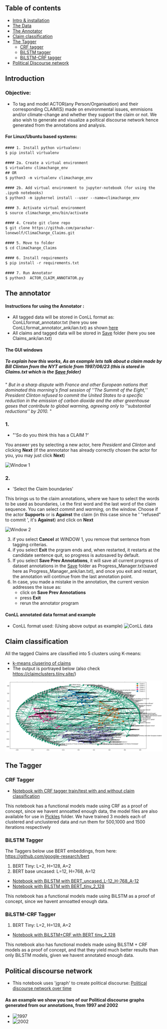 ## Table of contents
* [Intro & installation](#introduction)
* [The Data](./Data)
* [The Annotator](#the-annotator)
* [Claim classification](#claim-classification)
* [The Tagger](#the-tagger)
  * [CRF tagger](#crf-tagger)
  * [BiLSTM tagger](#bilstm-tagger)
  * [BiLSTM-CRF tagger](#bilstm-crf-tagger)
* [Political Discourse network](#political-discourse-network)

## Introduction

### Objective: 
* To tag and model ACTOR(any Person/Organisation) and their corresponding CLAIM(S) made on environmental issues, emmisions and/or climate-change and whether they support the claim or not. We also wish to generate and visualize a poltical discourse network hence generated from the annotations and analysis. 


#### For Linux/Ubuntu based systems:

```
#### 1. Install python virtualenv:
$ pip install virtualenv 

#### 2a. Create a virtual environment
$ virtualenv climachange_env
## OR
$ python3 -m virtualenv climachange_env 

#### 2b. Add virtual environment to jupyter-notebook (for using the .ipynb notebooks)
$ python3 -m ipykernel install --user --name=climachange_env  

#### 3. Activate virtual environment
$ source climachange_env/bin/activate

#### 4. Create git clone repo
$ git clone https://github.com/parashar-lonewolf/ClimaChange_Claims.git

#### 5. Move to folder
$ cd ClimaChange_Claims

#### 6. Install requirements
$ pip install -r requirements.txt 

#### 7. Run Annotator
$ python3  ACTOR_CLAIM_ANNOTATOR.py 
```
## The annotator
#### Instructions for using the Annotator :
* All tagged data will be stored in ConLL format as: ConLLformat_annotator.txt (here you see ConLLformat_annotator_ank/ian.txt) as shown [here](#conLL-annotated-data-format-and-example)
* All claims and tagged data will be stored in [Save](./Save) folder (here you see Claims_ank/ian.txt)

#### The GUI windows 
##### To explain how this works, As an example lets talk about a claim made by Bill Clinton from the NYT article from 1997/06/23 (this is stored  in Claims.txt which is the [Save](./Save) folder)

" *But in a sharp dispute with France and other European nations that dominated this morning's final session of ''The Summit of the Eight,'' President Clinton refused to commit the United States to a specific reduction in the emission of carbon dioxide and the other greenhouse gases that contribute to global warming, agreeing only to ''substantial reductions'' by 2010.* "
                                                    
### 1. 
  * "'So do you think this has a CLAIM ?'

You answer yes by selecting a new actor, here *President* and *Clinton* and clicking **Next** (if the annnotator has already correctly chosen the actor for you, you may just click **Next**)

![Window 1](https://cdn.mathpix.com/snip/images/ZZowOn83cgaEXQMdBZ3ldzLU1er468JAs8wn5TDehmY.original.fullsize.png)

### 2.
  * 'Select the Claim boundaries'

This brings us to the claim annotations, where we have to select the words to be used as boundaries, i.e
the first word and the last word of the claim sequence. You can select *commit* and *warming,* on the window. Choose if the actor **Supports** or is **Against** the claim (in this case since he ' "refused" to commit ', it's **Against**) and click on **Next**

![Window 2](https://cdn.mathpix.com/snip/images/wO2YY4boghyZ-UNffZ6GdqktjmRMKEEdpYI9RYdah_E.original.fullsize.png)

3. if you select **Cancel** at WINDOW 1, you remove that sentence from tagging criterias.
4. if you select **Exit** the prgram ends and, when restarted, it restarts at the candidate sentence quit, so progress is autosaved by default.
5. If you select **Save Prev Annotations**, it will save all current progress of dataset annotations in the [Save](./Save) folder as Progress_Manager.txt(saved here as Progress_Manager_ank/ian.txt),
and once you exit and restart, the annotation will continue from the last annotation point.
6. In case, you made a mistake in the annotation, the current version addresses the issue as:
    * click on **Save Prev Annotations**
    * press **Exit**
    * rerun the annotator program

#### ConLL annotated data format and example
   * ConLL format used: (Using above output as example)
![ConLL data](https://cdn.mathpix.com/snip/images/ISh58Vf9Pjm1wCk7pLkf3iJZJ7GNBoREzK1GpfNsMBs.original.fullsize.png)

## Claim classification
All the tagged Claims are classified into 5 clusters using K-means:
* [k-means clusering of claims](./KMeans_Claim_Custering.ipynb)
* The output is portrayed below (also check https://claimclusters.tiiny.site/)

![Claim Cluster](./download.png)

## The Tagger

### CRF Tagger

* [Notebook with CRF tagger train/test with and without claim classification](./CRF_ActorClaim_tagger.ipynb)      

This notebook has a functional models made using CRF as a proof of concept, since we havent annoatted enough data, the model files are also available for use in [Pickles](./Pickles) folder. We have trained 3 models each of clustered and unclustered data and run them for 500,1000 and 1500 iterations respectively

### BiLSTM Tagger

The Taggers below use BERT embeddings, from here: https://github.com/google-research/bert
1. BERT Tiny:  L=2, H=128, A=2 
2. BERT base uncased: L=12, H=768, A=12 

* [Notebook with BiLSTM with BERT_uncased_L-12_H-768_A-12](./BiLSTM_model_tagger_2.ipynb)
* [Notebook with BiLSTM with BERT_tiny_2_128](./BiLSTM_model_tagger.ipynb)

This notebook has a functional models made using BiLSTM as a proof of concept, since we havent annoatted enough data.

### BiLSTM-CRF Tagger

1. BERT Tiny:  L=2, H=128, A=2 

* [Notebook with BiLSTM+CRF with BERT tiny_2_128](./BiLSTM_CRF_model_tagger.ipynb)

This notebook also has functional models made using BiLSTM + CRF models as a proof of concept, and that they yield much better results than only BiLSTM models, given we havent annotated enough data.

## Political discourse network

* This notebook uses 'jgraph' to create political discourse:
[ Political discourse network over time](./Political_Discourse_networks.ipynb)

#### As an example we show you two of our Political discourse graphs generated from our annotations, from 1997 and 2002
* ![1997](https://cdn.mathpix.com/snip/images/h7fiBZZpLLCN4kavhD1OpNdAnB5fMlfA_l9ltIP_aSA.original.fullsize.png)
* ![2002](https://cdn.mathpix.com/snip/images/ZLzonzwDvEXLDMZWwaODG8lsd_8rGP3j7KJmVO0DT3c.original.fullsize.png)
